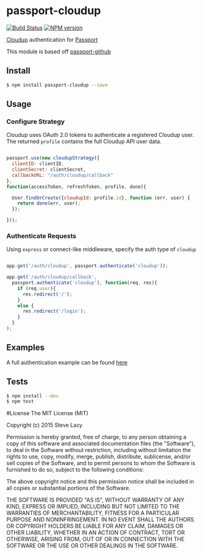 # passport-cloudup
[![Build Status](https://travis-ci.org/stevelacy/passport-cloudup.png?branch=master)](https://travis-ci.org/stevelacy/passport-cloudup)
[![NPM version](https://badge.fury.io/js/passport-cloudup.png)](http://badge.fury.io/js/passport-cloudup)

[Cloudup](https://cloudup.com) authentication for [Passport](http://passportjs.org)


This module is based off [passport-github](https://github.com/jaredhanson/passport-github/)

## Install

```bash
$ npm install passport-cloudup --save
```

## Usage

### Configure Strategy

Cloudup uses OAuth 2.0 tokens to authenticate a registered Cloudup user.
The returned `profile` contains the full Cloudup API user data.

```js

passport.use(new cloudupStrategy({
  clientID: clientID,
  clientSecret: clientSecret,
  callbackURL: "/auth/cloudup/callback"
},
function(accessToken, refreshToken, profile, done){

  User.findOrCreate({cloudupId: profile.id}, function (err, user) {
    return done(err, user);
  });

}));

```

### Authenticate Requests

Using `express` or connect-like middleware, specify the auth type of `cloudup`

```js

app.get('/auth/cloudup', passport.authenticate('cloudup'));

app.get('/auth/cloudup/callback',
  passport.authenticate('cloudup'), function(req, res){
    if (req.user){
      res.redirect('/');
    }
    else {
      res.redirect('/login');
    }
  }
);

```

## Examples

A full authentication example can be found [here](https://github.com/stevelacy/passport-cloudup/tree/master/examples)

## Tests

```bash
$ npm install --dev
$ npm test
```

#License
The MIT License (MIT)

Copyright (c) 2015 Steve Lacy

Permission is hereby granted, free of charge, to any person obtaining a copy
of this software and associated documentation files (the "Software"), to deal
in the Software without restriction, including without limitation the rights
to use, copy, modify, merge, publish, distribute, sublicense, and/or sell
copies of the Software, and to permit persons to whom the Software is
furnished to do so, subject to the following conditions:

The above copyright notice and this permission notice shall be included in all
copies or substantial portions of the Software.

THE SOFTWARE IS PROVIDED "AS IS", WITHOUT WARRANTY OF ANY KIND, EXPRESS OR
IMPLIED, INCLUDING BUT NOT LIMITED TO THE WARRANTIES OF MERCHANTABILITY,
FITNESS FOR A PARTICULAR PURPOSE AND NONINFRINGEMENT. IN NO EVENT SHALL THE
AUTHORS OR COPYRIGHT HOLDERS BE LIABLE FOR ANY CLAIM, DAMAGES OR OTHER
LIABILITY, WHETHER IN AN ACTION OF CONTRACT, TORT OR OTHERWISE, ARISING FROM,
OUT OF OR IN CONNECTION WITH THE SOFTWARE OR THE USE OR OTHER DEALINGS IN THE
SOFTWARE.
